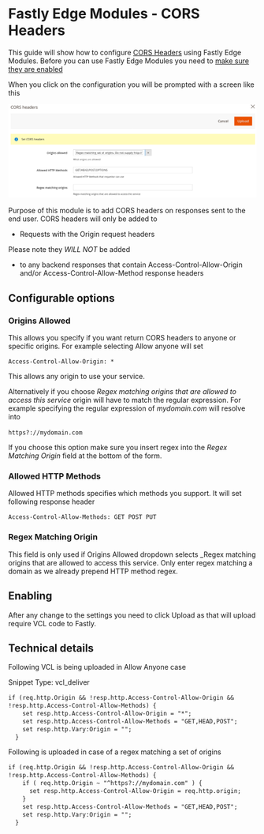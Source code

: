 # Fastly Edge Modules - CORS Headers

This guide will show how to configure [CORS Headers](https://developer.mozilla.org/en-US/docs/Web/HTTP/CORS) using Fastly Edge Modules. Before you can use Fastly
Edge Modules you need to [make sure they are enabled](https://github.com/fastly/fastly-magento2/blob/master/Documentation/Guides/Edge-Modules/EDGE-MODULES.md)

When you click on the configuration you will be prompted with a screen like this

![Fastly Edge Module CORS Headers configuration](../../images/guides/edge-modules/edge-module-cors.png "Fastly Edge Module CORS Headers configuration")


Purpose of this module is to add CORS headers on responses sent to the end user. CORS headers
will only be added to 

- Requests with the Origin request headers

Please note they *WILL NOT* be added

- to any backend responses that contain Access-Control-Allow-Origin and/or Access-Control-Allow-Method response headers

## Configurable options

### Origins Allowed

This allows you specify if you want return CORS headers to anyone or specific origins. For example selecting Allow anyone will set

```
Access-Control-Allow-Origin: *
```

This allows any origin to use your service. 

Alternatively if you choose _Regex matching origins that are allowed to access this service_ origin will have to match the regular
expression. For example specifying the regular expression of *mydomain.com* will resolve into 

```https?://mydomain.com```

If you choose this option make sure you insert regex into the *Regex Matching Origin* field at the bottom of the form.

### Allowed HTTP Methods


Allowed HTTP methods specifies which methods you support. It will set following response header 

```
Access-Control-Allow-Methods: GET POST PUT
```

### Regex Matching Origin

This field is only used if Origins Allowed dropdown selects _Regex matching origins that are allowed to access this service.
Only enter regex matching a domain as we already prepend HTTP method regex.


## Enabling

After any change to the settings you need to click Upload as that will upload require VCL code to Fastly.

## Technical details

Following VCL is being uploaded in Allow Anyone case

Snippet Type: vcl_deliver

```vcl
if (req.http.Origin && !resp.http.Access-Control-Allow-Origin && !resp.http.Access-Control-Allow-Methods) {
    set resp.http.Access-Control-Allow-Origin = "*";
    set resp.http.Access-Control-Allow-Methods = "GET,HEAD,POST";
    set resp.http.Vary:Origin = "";
  }
```

Following is uploaded in case of a regex matching a set of origins

```vcl
if (req.http.Origin && !resp.http.Access-Control-Allow-Origin && !resp.http.Access-Control-Allow-Methods) {
    if ( req.http.Origin ~ "^https?://mydomain.com" ) {
      set resp.http.Access-Control-Allow-Origin = req.http.origin;
    }
    set resp.http.Access-Control-Allow-Methods = "GET,HEAD,POST";
    set resp.http.Vary:Origin = "";
  }
```
